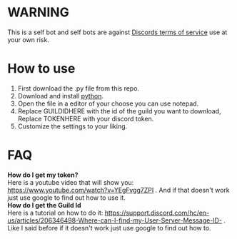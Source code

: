 # WARNING
This is a self bot and self bots are against [Discords terms of service](https://discord.com/terms) use at your own risk.
# How to use
1. First download the .py file from this repo.
2. Download and install [python](https://www.python.org/downloads/).
3. Open the file in a editor of your choose you can use notepad.
4. Replace GUILDIDHERE with the id of the guild you want to download, Replace TOKENHERE with your discord token.
5. Customize the settings to your liking.
# FAQ
<b>How do I get my token?</b><br>
Here is a youtube video that will show you: https://www.youtube.com/watch?v=YEgFvgg7ZPI . And if that doesn't work just use google to find out how to use it.<br>
<b>How do I get the Guild Id</b><br>
Here is a tutorial on how to do it: https://support.discord.com/hc/en-us/articles/206346498-Where-can-I-find-my-User-Server-Message-ID- . Like I said before if it doesn't work just use google to find out how to.<br>
